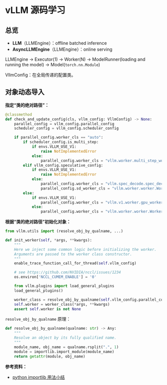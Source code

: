 # vLLM 源码学习

## 总览

- **LLM**（LLMEngine）：offline batched inference
- **AsyncLLMEngine**（LLMEngine）：online serving

LLMEngine -> Executor(1) -> Worker(N) -> ModelRunner(loading and running the model) -> Model(`torch.nn.Module`)

VllmConfig：在全局传递的配置类。

## 对象动态导入

**指定“类的绝对路径”：**

```python
@classmethod
def check_and_update_config(cls, vllm_config: VllmConfig) -> None:
    parallel_config = vllm_config.parallel_config
    scheduler_config = vllm_config.scheduler_config

    if parallel_config.worker_cls == "auto":
        if scheduler_config.is_multi_step:
            if envs.VLLM_USE_V1:
                raise NotImplementedError
            else:
                parallel_config.worker_cls = "vllm.worker.multi_step_worker.MultiStepWorker"
        elif vllm_config.speculative_config:
            if envs.VLLM_USE_V1:
                raise NotImplementedError
            else:
                parallel_config.worker_cls = "vllm.spec_decode.spec_decode_worker.create_spec_worker"
                parallel_config.sd_worker_cls = "vllm.worker.worker.Worker"
        else:
            if envs.VLLM_USE_V1:
                parallel_config.worker_cls = "vllm.v1.worker.gpu_worker.Worker"
            else:
                parallel_config.worker_cls = "vllm.worker.worker.Worker"
```

**根据“类的绝对路径”初始化对象：**

```python
from vllm.utils import (resolve_obj_by_qualname, ...)

def init_worker(self, *args, **kwargs):
    """
    Here we inject some common logic before initializing the worker.
    Arguments are passed to the worker class constructor.
    """
    enable_trace_function_call_for_thread(self.vllm_config)

    # see https://github.com/NVIDIA/nccl/issues/1234
    os.environ['NCCL_CUMEM_ENABLE'] = '0'

    from vllm.plugins import load_general_plugins
    load_general_plugins()

    worker_class = resolve_obj_by_qualname(self.vllm_config.parallel_config.worker_cls)
    self.worker = worker_class(*args, **kwargs)
    assert self.worker is not None
```

`resolve_obj_by_qualname` 原理：

```python
def resolve_obj_by_qualname(qualname: str) -> Any:
    """
    Resolve an object by its fully qualified name.
    """
    module_name, obj_name = qualname.rsplit(".", 1)
    module = importlib.import_module(module_name)
    return getattr(module, obj_name)
```

**参考资料：**

- [<u>python importlib 用法小结</u>](https://zhuanlan.zhihu.com/p/521128790)

